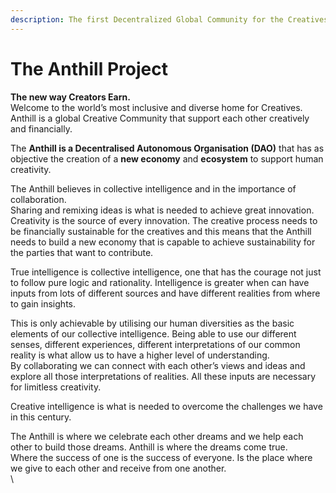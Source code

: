 ```yaml
---
description: The first Decentralized Global Community for the Creatives
---
```


# The Anthill Project

**The new way Creators Earn.** \
Welcome to the world’s most inclusive and diverse home for Creatives. Anthill is a global Creative Community that support each other creatively and financially.

The **Anthill is a Decentralised Autonomous Organisation (DAO)** that has as objective the creation of a **new economy** and **ecosystem** to support human creativity.



The Anthill believes in collective intelligence and in the importance of collaboration. \
Sharing and remixing ideas is what is needed to achieve great innovation. \
Creativity is the source of every innovation. The creative process needs to be financially sustainable for the creatives and this means that the Anthill needs to build a new economy that is capable to achieve sustainability for the parties that want to contribute.

True intelligence is collective intelligence, one that has the courage not just to follow pure logic and rationality. Intelligence is greater when can have inputs from lots of different sources and have different realities from where to gain insights.&#x20;

This is only achievable by utilising our human diversities as the basic elements of our collective intelligence. Being able to use our different senses, different experiences, different interpretations of our common reality is what allow us to have a higher level of understanding.\
By collaborating we can connect with each other’s views and ideas and explore all those interpretations of realities. All these inputs are necessary for limitless creativity.&#x20;

Creative intelligence is what is needed to overcome the challenges we have in this century.

The Anthill is where we celebrate each other dreams and we help each other to build those dreams. Anthill is where the dreams come true. \
Where the success of one is the success of everyone. Is the place where we give to each other and receive from one another.\
\
